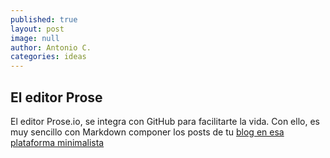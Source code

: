 ```yaml
---
published: true
layout: post
image: null
author: Antonio C.
categories: ideas
---
```

## El editor Prose

El editor Prose.io, se integra con GitHub para facilitarte la vida. Con ello, es muy sencillo con Markdown componer los posts de tu [blog en esa plataforma minimalista](https://www.blogpocket.com/2018/09/02/tener-un-blog-con-github-y-jekyll/)
